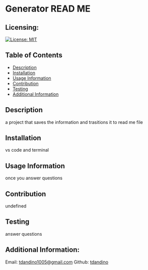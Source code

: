 # Generator READ ME
  

  ## Licensing: 
  [![License: MIT](https://img.shields.io/badge/License-MIT-yellow.svg)](https://opensource.org/licenses/MIT)
  


  ## Table of Contents
  - [Description](#description)
  - [Installation](#installation)
  - [Usage Information](#usage-information)
  - [Contribution](#contribution)
  - [Testing](#testing)
  - [Additional Information](#additional-info)

  ## Description
  a project that saves the information and trasitions it to read me file

  ## Installation 
  vs code and terminal

  ## Usage Information
  once you answer questions

  ## Contribution
  undefined

  ## Testing
  answer questions


  ## Additional Information:
  Email: tdandino1005@gmail.com
  Github: [tdandino](https://github.com/tdandino)